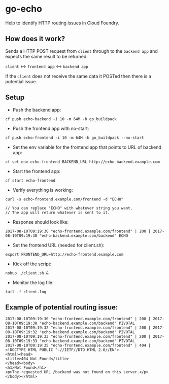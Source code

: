 # go-echo
Help to identify HTTP routing issues in Cloud Foundry.

## How does it work?

Sends a HTTP POST request from ```client``` through to the ```backend app``` and expects the same result to be returned:

```client``` <-> ```frontend app``` <-> ```backend app```

If the `client` does not receive the same data it POSTed then there is a potential issue.

## Setup
- Push the backend app:
```
cf push echo-backend -i 10 -m 64M -b go_buildpack
```

- Push the frontend app with no-start:
```
cf push echo-frontend -i 10 -m 64M -b go_buildpack --no-start
```

- Set the env variable for the frontend app that points to URL of backend app:
```
cf set-env echo-frontend BACKEND_URL http://echo-backend.example.com
```

- Start the frontend app:
```
cf start echo-frontend
```

- Verify everything is working:
```
curl -s echo-frontend.example.com/frontend -d "ECHO"

// You can replace "ECHO" with whatever string you want.
// The app will return whatever is sent to it.
```

- Response should look like:
```
2017-08-10T09:19:30 "echo-frontend.example.com/frontend" | 200 | 2017-08-10T09:19:30 "echo-backend.example.com/backend" ECHO
```

- Set the frontend URL (needed for client.sh):
```
export FRONTEND_URL=http://echo-frontend.example.com
```

- Kick off the script:
```
nohup ./client.sh &
```

- Monitor the log file:
```
tail -f client.log
```
 
## Example of potential routing issue:
```
2017-08-10T09:19:30 "echo-frontend.example.com/frontend" | 200 | 2017-08-10T09:19:30 "echo-backend.example.com/backend" PIVOTAL
2017-08-10T09:19:32 "echo-frontend.example.com/frontend" | 200 | 2017-08-10T09:19:32 "echo-backend.example.com/backend" PIVOTAL
2017-08-10T09:19:33 "echo-frontend.example.com/frontend" | 200 | 2017-08-10T09:19:33 "echo-backend.example.com/backend" PIVOTAL
2017-08-10T09:19:35 "echo-frontend.example.com/frontend" | 404 | <!DOCTYPE HTML PUBLIC "-//IETF//DTD HTML 2.0//EN">
<html><head>
<title>404 Not Found</title>
</head><body>
<h1>Not Found</h1>
<p>The requested URL /backend was not found on this server.</p>
</body></html>
```
